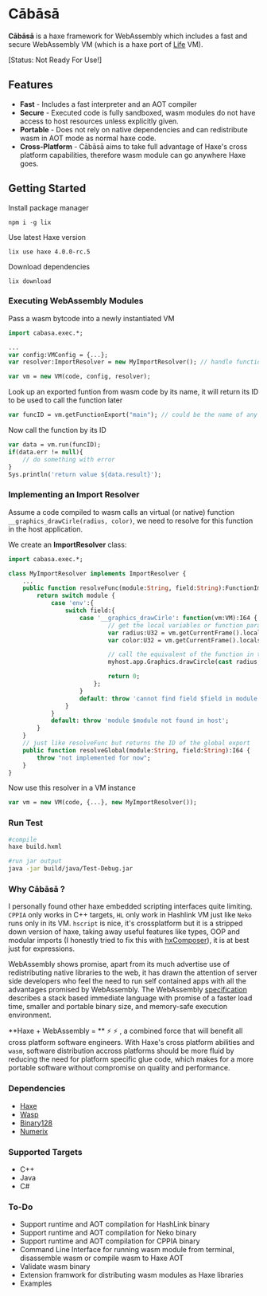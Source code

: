 # Cābāsā
**Cābāsā** is a haxe framework for WebAssembly which includes a fast and secure WebAssembly VM (which is a haxe port of [Life](https://github.com/perlin-network/life) VM).

[Status: Not Ready For Use!]

## Features
- **Fast** - Includes a fast interpreter and an AOT compiler
- **Secure** - Executed code is fully sandboxed, wasm modules do not have access to host resources unless explicitly given.
- **Portable** - Does not rely on native dependencies and can redistribute wasm in AOT mode as normal haxe code.
- **Cross-Platform** - Cābāsā aims to take full advantage of Haxe's cross platform capabilities, therefore wasm module can go anywhere Haxe goes.

## Getting Started
Install package manager
```
npm i -g lix
``` 
Use latest Haxe version
```
lix use haxe 4.0.0-rc.5
```
Download dependencies 
```
lix download
```

### Executing WebAssembly Modules
Pass a wasm bytcode into a newly instantiated VM
```hx
import cabasa.exec.*;

...
var config:VMConfig = {...};
var resolver:ImportResolver = new MyImportResolver(); // handle function and global imports

var vm = new VM(code, config, resolver);
```
Look up an exported funtion from wasm code by its name, it will return its ID to be used to call the function later
```hx
var funcID = vm.getFunctionExport("main"); // could be the name of any exported function
```
Now call the function by its ID 
```hx
var data = vm.run(funcID);
if(data.err != null){
    // do something with error
}
Sys.println('return value ${data.result}');
``` 
### Implementing an Import Resolver
Assume a code compiled to wasm calls an virtual (or native) function `__graphics_drawCirle(radius, color)`, we need to resolve for this function in the host application. 

We create an **ImportResolver** class:
```hx
import cabasa.exec.*;

class MyImportResolver implements ImportResolver {
    ...
    public function resolveFunc(module:String, field:String):FunctionImport {
        return switch module {
            case 'env':{
                switch field:{
                    case '__graphics_drawCirle': function(vm:VM):I64 {
                            // get the local variables or function params
                            var radius:U32 = vm.getCurrentFrame().locals[0]; 
                            var color:U32 = vm.getCurrentFrame().locals[1]; 

                            // call the equivalent of the function in the host app
                            myhost.app.Graphics.drawCircle(cast radius, cast color); 

                            return 0;
                        };
                    }
                    default: throw 'cannot find field $field in module $module';
                }
            }
            default: throw 'module $module not found in host';
        }
    }
    // just like resolveFunc but returns the ID of the global export
    public function resolveGlobal(module:String, field:String):I64 {
        throw "not implemented for now"; 
    }
}
```
Now use this resolver in a VM instance
```hx
var vm = new VM(code, {...}, new MyImportResolver());
```

### Run Test 
```sh
#compile
haxe build.hxml

#run jar output
java -jar build/java/Test-Debug.jar
```

### Why Cābāsā ? 
I personally found other haxe embedded scripting interfaces quite limiting. `CPPIA` only works in C++ targets, `HL` only work in Hashlink VM just like `Neko` runs only in its VM. `hscript` is nice, it's crossplatform but it is a stripped down version of haxe, taking away useful features like types, OOP and modular imports (I honestly tried to fix this with [hxComposer](https://github.com/darmie/hxComposer)), it is at best just for expressions.

WebAssembly shows promise, apart from its much advertise use of redistributing native libraries to the web, it has drawn the attention of server side developers who feel the need to run self contained apps with all the advantages promised by WebAssembly. The WebAssembly [specification](https://webassembly.org) describes a stack based immediate language with promise of a faster load time, smaller and portable binary size, and memory-safe execution environment.

**Haxe + WebAssembly = ** :zap: :zap: , a combined force that will benefit all cross platform software engineers. With Haxe's cross platform abilities and `wasm`, software distribution accross platforms should be more fluid by reducing the need for platform specific glue code, which makes for a more portable software without compromise on quality and performance.


### Dependencies

 * [Haxe](https://haxe.org/)
 * [Wasp](https://github.com/darmie/wasp)
 * [Binary128](https://github.com/darmie/binary128)
 * [Numerix](https://github.com/darmie/numerix)


### Supported Targets
- C++
- Java
- C#


### To-Do
- Support runtime and AOT compilation for HashLink binary 
- Support runtime and AOT compilation for Neko binary
- Support runtime and AOT compilation for CPPIA binary
- Command Line Interface for running wasm module from terminal, disassemble wasm or compile wasm to Haxe AOT
- Validate wasm binary
- Extension framwork for distributing wasm modules as Haxe libraries
- Examples
